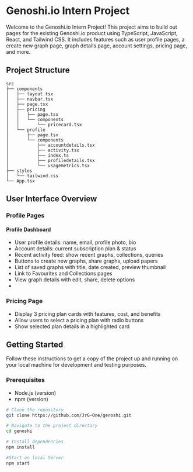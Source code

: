 # Genoshi.io Intern Project

Welcome to the Genoshi.io Intern Project! This project aims to build out pages for the existing Genoshi.io product using TypeScript, JavaScript, React, and Tailwind CSS. It includes features such as user profile pages, a create new graph page, graph details page, account settings, pricing page, and more.

## Project Structure

```plaintext
src
├── components
│   ├── layout.tsx
│   ├── navbar.tsx
│   ├── page.tsx
│   ├── pricing
│   │   ├── page.tsx
│   │   └── components
│   │       └── pricecard.tsx
│   └── profile
│       ├── page.tsx
│       └── components
│           ├── accountdetails.tsx
│           ├── activity.tsx
│           ├── index.ts
│           ├── profiledetails.tsx
│           └── usagemetrics.tsx
├── styles
│   └── tailwind.css
└── App.tsx
```

## User Interface Overview

### Profile Pages

#### Profile Dashboard
- User profile details: name, email, profile photo, bio
- Account details: current subscription plan & status
- Recent activity feed: show recent graphs, collections, queries
- Buttons to create new graphs, share graphs, upload papers
- List of saved graphs with title, date created, preview thumbnail
- Link to Favourites and Collections pages
- View graph details with edit, share, delete options
- 
### Pricing Page

- Display 3 pricing plan cards with features, cost, and benefits
- Allow users to select a pricing plan with radio buttons
- Show selected plan details in a highlighted card

## Getting Started

Follow these instructions to get a copy of the project up and running on your local machine for development and testing purposes.

### Prerequisites

- Node.js (version)
- npm (version)

```bash
# Clone the repository
git clone https://github.com/JrG-One/genoshi.git

# Navigate to the project directory
cd genoshi

# Install dependencies
npm install

#Start on local Server
npm start
```